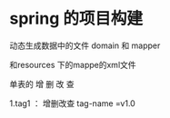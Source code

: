 # spring 的项目构建

动态生成数据中的文件 domain 和  mapper

和resources 下的mappe的xml文件

单表的 增 删 改 查

1.tag1 ： 增删改查 tag-name =v1.0